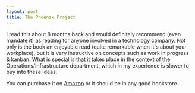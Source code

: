 ```yaml
---
layout: post
title: The Phoenix Project
---
```


I read this about 8 months back and would definitely recommend (even mandate it) as reading for anyone involved in a technology company. Not only is the book an enjoyable read (quite remarkable when it's about your workplace), but it is very instructive on concepts such as work in progress & kanban. What is special is that it takes place in the context of the Operations/Infrastructure department, which in my experience is slower to buy into these ideas.

You can purchase it on [Amazon](http://amazon.co.uk) or it should be in any good bookstore.

